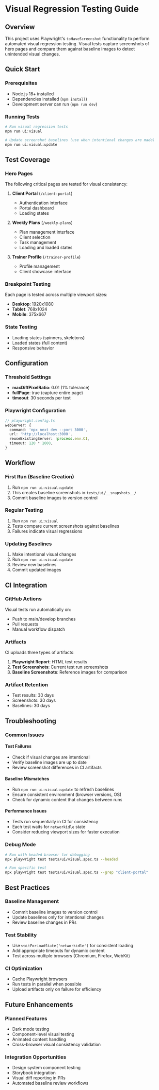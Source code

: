 # Visual Regression Testing Guide

## Overview
This project uses Playwright's `toHaveScreenshot` functionality to perform automated visual regression testing. Visual tests capture screenshots of hero pages and compare them against baseline images to detect unintended visual changes.

## Quick Start

### Prerequisites
- Node.js 18+ installed
- Dependencies installed (`npm install`)
- Development server can run (`npm run dev`)

### Running Tests
```bash
# Run visual regression tests
npm run ui:visual

# Update screenshot baselines (use when intentional changes are made)
npm run ui:visual:update
```

## Test Coverage

### Hero Pages
The following critical pages are tested for visual consistency:

1. **Client Portal** (`/client-portal`)
   - Authentication interface
   - Portal dashboard
   - Loading states

2. **Weekly Plans** (`/weekly-plans`)
   - Plan management interface
   - Client selection
   - Task management
   - Loading and loaded states

3. **Trainer Profile** (`/trainer-profile`)
   - Profile management
   - Client showcase interface

### Breakpoint Testing
Each page is tested across multiple viewport sizes:
- **Desktop**: 1920x1080
- **Tablet**: 768x1024
- **Mobile**: 375x667

### State Testing
- Loading states (spinners, skeletons)
- Loaded states (full content)
- Responsive behavior

## Configuration

### Threshold Settings
- **maxDiffPixelRatio**: 0.01 (1% tolerance)
- **fullPage**: true (capture entire page)
- **timeout**: 30 seconds per test

### Playwright Configuration
```typescript
// playwright.config.ts
webServer: {
  command: 'npx next dev --port 3000',
  url: 'http://localhost:3000',
  reuseExistingServer: !process.env.CI,
  timeout: 120 * 1000,
}
```

## Workflow

### First Run (Baseline Creation)
1. Run `npm run ui:visual:update`
2. This creates baseline screenshots in `tests/ui/__snapshots__/`
3. Commit baseline images to version control

### Regular Testing
1. Run `npm run ui:visual`
2. Tests compare current screenshots against baselines
3. Failures indicate visual regressions

### Updating Baselines
1. Make intentional visual changes
2. Run `npm run ui:visual:update`
3. Review new baselines
4. Commit updated images

## CI Integration

### GitHub Actions
Visual tests run automatically on:
- Push to main/develop branches
- Pull requests
- Manual workflow dispatch

### Artifacts
CI uploads three types of artifacts:
1. **Playwright Report**: HTML test results
2. **Test Screenshots**: Current test run screenshots
3. **Baseline Screenshots**: Reference images for comparison

### Artifact Retention
- Test results: 30 days
- Screenshots: 30 days
- Baselines: 30 days

## Troubleshooting

### Common Issues

#### Test Failures
- Check if visual changes are intentional
- Verify baseline images are up to date
- Review screenshot differences in CI artifacts

#### Baseline Mismatches
- Run `npm run ui:visual:update` to refresh baselines
- Ensure consistent environment (browser versions, OS)
- Check for dynamic content that changes between runs

#### Performance Issues
- Tests run sequentially in CI for consistency
- Each test waits for `networkidle` state
- Consider reducing viewport sizes for faster execution

### Debug Mode
```bash
# Run with headed browser for debugging
npx playwright test tests/ui/visual.spec.ts --headed

# Run specific test
npx playwright test tests/ui/visual.spec.ts --grep "client-portal"
```

## Best Practices

### Baseline Management
- Commit baseline images to version control
- Update baselines only for intentional changes
- Review baseline changes in PRs

### Test Stability
- Use `waitForLoadState('networkidle')` for consistent loading
- Add appropriate timeouts for dynamic content
- Test across multiple browsers (Chromium, Firefox, WebKit)

### CI Optimization
- Cache Playwright browsers
- Run tests in parallel when possible
- Upload artifacts only on failure for efficiency

## Future Enhancements

### Planned Features
- Dark mode testing
- Component-level visual testing
- Animated content handling
- Cross-browser visual consistency validation

### Integration Opportunities
- Design system component testing
- Storybook integration
- Visual diff reporting in PRs
- Automated baseline review workflows
